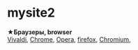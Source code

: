 # mysite2
★**Браузеры, browser**  
[Vivaldi](https://vivaldi.com/ru/), [Chrome](https://www.google.com/intl/ru/chrome/?standalone=1), [Opera](https://get.opera.com/ftp/pub/opera/desktop/), [firefox](https://www.mozilla.org/ru/firefox/all/#product-desktop-release), [Chromium](https://download-chromium.appspot.com/), 
